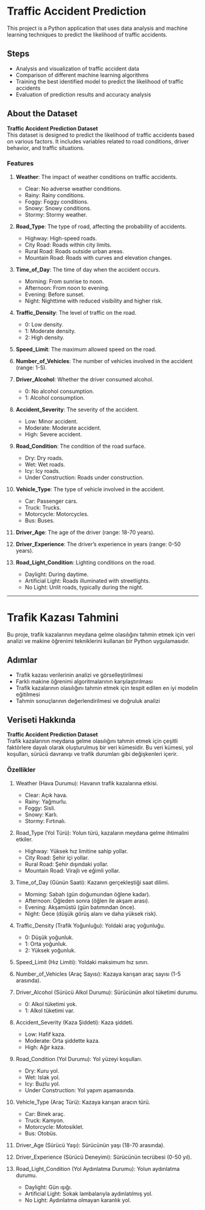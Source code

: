 # Traffic Accident Prediction

This project is a Python application that uses data analysis and machine learning techniques to predict the likelihood of traffic accidents.

## Steps

- Analysis and visualization of traffic accident data  
- Comparison of different machine learning algorithms  
- Training the best identified model to predict the likelihood of traffic accidents  
- Evaluation of prediction results and accuracy analysis  

## About the Dataset

**Traffic Accident Prediction Dataset**  
This dataset is designed to predict the likelihood of traffic accidents based on various factors. It includes variables related to road conditions, driver behavior, and traffic situations.

### Features

1. **Weather**: The impact of weather conditions on traffic accidents.
   - Clear: No adverse weather conditions.
   - Rainy: Rainy conditions.
   - Foggy: Foggy conditions.
   - Snowy: Snowy conditions.
   - Stormy: Stormy weather.

2. **Road_Type**: The type of road, affecting the probability of accidents.
   - Highway: High-speed roads.
   - City Road: Roads within city limits.
   - Rural Road: Roads outside urban areas.
   - Mountain Road: Roads with curves and elevation changes.

3. **Time_of_Day**: The time of day when the accident occurs.
   - Morning: From sunrise to noon.
   - Afternoon: From noon to evening.
   - Evening: Before sunset.
   - Night: Nighttime with reduced visibility and higher risk.

4. **Traffic_Density**: The level of traffic on the road.
   - 0: Low density.
   - 1: Moderate density.
   - 2: High density.

5. **Speed_Limit**: The maximum allowed speed on the road.

6. **Number_of_Vehicles**: The number of vehicles involved in the accident (range: 1-5).

7. **Driver_Alcohol**: Whether the driver consumed alcohol.
   - 0: No alcohol consumption.
   - 1: Alcohol consumption.

8. **Accident_Severity**: The severity of the accident.
   - Low: Minor accident.
   - Moderate: Moderate accident.
   - High: Severe accident.

9. **Road_Condition**: The condition of the road surface.
   - Dry: Dry roads.
   - Wet: Wet roads.
   - Icy: Icy roads.
   - Under Construction: Roads under construction.

10. **Vehicle_Type**: The type of vehicle involved in the accident.
    - Car: Passenger cars.
    - Truck: Trucks.
    - Motorcycle: Motorcycles.
    - Bus: Buses.

11. **Driver_Age**: The age of the driver (range: 18-70 years).

12. **Driver_Experience**: The driver’s experience in years (range: 0-50 years).

13. **Road_Light_Condition**: Lighting conditions on the road.
    - Daylight: During daytime.
    - Artificial Light: Roads illuminated with streetlights.
    - No Light: Unlit roads, typically during the night.

---

# Trafik Kazası Tahmini

Bu proje, trafik kazalarının meydana gelme olasılığını tahmin etmek için veri analizi ve makine öğrenimi tekniklerini kullanan bir Python uygulamasıdır.

## Adımlar

- Trafik kazası verilerinin analizi ve görselleştirilmesi  
- Farklı makine öğrenimi algoritmalarının karşılaştırılması  
- Trafik kazalarının olasılığını tahmin etmek için tespit edilen en iyi modelin eğitilmesi  
- Tahmin sonuçlarının değerlendirilmesi ve doğruluk analizi  

## Veriseti Hakkında

**Traffic Accident Prediction Dataset**  
Trafik kazalarının meydana gelme olasılığını tahmin etmek için çeşitli faktörlere dayalı olarak oluşturulmuş bir veri kümesidir. Bu veri kümesi, yol koşulları, sürücü davranışı ve trafik durumları gibi değişkenleri içerir.

### Özellikler

1. Weather (Hava Durumu): Havanın trafik kazalarına etkisi.
   - Clear: Açık hava.
   - Rainy: Yağmurlu.
   - Foggy: Sisli.
   - Snowy: Karlı.
   - Stormy: Fırtınalı.

2. Road_Type (Yol Türü): Yolun türü, kazaların meydana gelme ihtimalini etkiler.
   - Highway: Yüksek hız limitine sahip yollar.
   - City Road: Şehir içi yollar.
   - Rural Road: Şehir dışındaki yollar.
   - Mountain Road: Virajlı ve eğimli yollar.

3. Time_of_Day (Günün Saati): Kazanın gerçekleştiği saat dilimi.
   - Morning: Sabah (gün doğumundan öğlene kadar).
   - Afternoon: Öğleden sonra (öğlen ile akşam arası).
   - Evening: Akşamüstü (gün batımından önce).
   - Night: Gece (düşük görüş alanı ve daha yüksek risk).

4. Traffic_Density (Trafik Yoğunluğu): Yoldaki araç yoğunluğu.
   - 0: Düşük yoğunluk.
   - 1: Orta yoğunluk.
   - 2: Yüksek yoğunluk.

5. Speed_Limit (Hız Limiti): Yoldaki maksimum hız sınırı.

6. Number_of_Vehicles (Araç Sayısı): Kazaya karışan araç sayısı (1-5 arasında).

7. Driver_Alcohol (Sürücü Alkol Durumu): Sürücünün alkol tüketimi durumu.
   - 0: Alkol tüketimi yok.
   - 1: Alkol tüketimi var.

8. Accident_Severity (Kaza Şiddeti): Kaza şiddeti.
   - Low: Hafif kaza.
   - Moderate: Orta şiddette kaza.
   - High: Ağır kaza.

9. Road_Condition (Yol Durumu): Yol yüzeyi koşulları.
   - Dry: Kuru yol.
   - Wet: Islak yol.
   - Icy: Buzlu yol.
   - Under Construction: Yol yapım aşamasında.

10. Vehicle_Type (Araç Türü): Kazaya karışan aracın türü.
    - Car: Binek araç.
    - Truck: Kamyon.
    - Motorcycle: Motosiklet.
    - Bus: Otobüs.

11. Driver_Age (Sürücü Yaşı): Sürücünün yaşı (18-70 arasında).

12. Driver_Experience (Sürücü Deneyimi): Sürücünün tecrübesi (0-50 yıl).

13. Road_Light_Condition (Yol Aydınlatma Durumu): Yolun aydınlatma durumu.
    - Daylight: Gün ışığı.
    - Artificial Light: Sokak lambalarıyla aydınlatılmış yol.
    - No Light: Aydınlatma olmayan karanlık yol.
